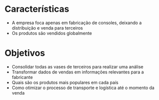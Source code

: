# Características

- A empresa foca apenas em fabricação de consoles, deixando a distribuição e venda para terceiros
- Os produtos são vendidos globalmente

# Objetivos

- Consolidar todas as vases de terceiros para realizar uma análise
- Transformar dados de vendas em informações relevantes para a fabricante
- Quais são os produtos mais populares em cada país
- Como otimizar o processo de transporte e logística até o momento da venda